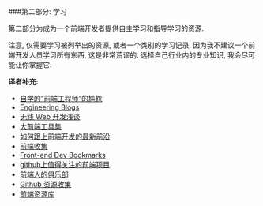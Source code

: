 ###第二部分: 学习

第二部分为成为一个前端开发者提供自主学习和指导学习的资源.

注意, 仅需要学习被列举出的资源, 或者一个类别的学习记录, 因为我不建议一个前端开发人员学习所有东西, 这是非常荒谬的. 选择自己行业内的专业知识, 我会尽可能让你掌握它.

**译者补充:**

* [自学的“前端工程师”的尴尬](http://segmentfault.com/q/1010000002968547)
* [Engineering Blogs](https://github.com/kilimchoi/engineering-blogs)
* [无线 Web 开发浅谈](http://am-team.github.io/amg/dev-exp-doc.html#无线web开发简介)
* [大前端工具集](https://github.com/nieweidong/fetool)
* [如何跟上前端开发的最新前沿](https://uptodate.frontendrescue.org/zh/)
* [前端收集](https://github.com/foru17/front-end-collect)
* [Front-end Dev Bookmarks](https://github.com/dypsilon/frontend-dev-bookmarks)
* [github上值得关注的前端项目](http://segmentfault.com/a/1190000002804472)
* [前端人的俱乐部](http://f2er.club/)
* [Github 资源收集](http://segmentfault.com/a/1190000003510001)
* [前端资源库](http://www.awesomes.cn/)
